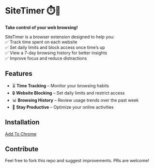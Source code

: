 # SiteTimer ⏱️🚀  

**Take control of your web browsing!**  


SiteTimer is a browser extension designed to help you:  
✅ Track time spent on each website  
✅ Set daily limits and block access once time’s up  
✅ View a 7-day browsing history for better insights  
✅ Improve focus and reduce distractions  

## Features  
- ⏳ **Time Tracking** – Monitor your browsing habits  
- 🔒 **Website Blocking** – Set daily limits and restrict access  
- 📊 **Browsing History** – Review usage trends over the past week  
- 🎯 **Stay Productive** – Optimize your online activities  

## Installation  
[Add To Chrome](https://chromewebstore.google.com/detail/sitetimer/obcegchiickbhkkeeclcgjnejgjnkobg?authuser=0&hl=en) 

## Contribute  
Feel free to fork this repo and suggest improvements. PRs are welcome!  


